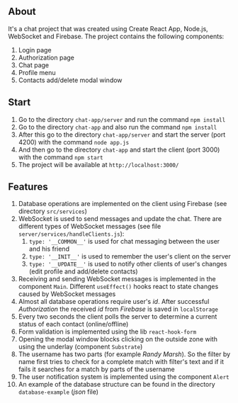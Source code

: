 ## About
It's a chat project that was created using Create React App, Node.js, WebSocket and Firebase. The project contains the following components:
1. Login page
2. Authorization page
3. Chat page
4. Profile menu
5. Contacts add/delete modal window

## Start
1. Go to the directory `chat-app/server` and run the command `npm install`
2. Go to the directory `chat-app` and also run the command `npm install`
3. After this go to the directory `chat-app/server` and start the server (port 4200) with the command `node app.js`
4. And then go to the directory `chat-app` and start the client (port 3000) with the command `npm start`
5. The project will be available at `http://localhost:3000/`

## Features
1. Database operations are implemented on the client using Firebase (see directory `src/services`)
2. WebSocket is used to send messages and update the chat. There are different types of WebSocket messages (see file `server/services/handleClients.js`):
    1. `type: '__COMMON__'` is used for chat messaging between the user and his friend
    2. `type: '__INIT__'` is used to remember the user's client on the server
    3. `type: '__UPDATE__'` is used to notify other clients of user's changes (edit profile and add/delete contacts)
3. Receiving and sending WebSocket messages is implemented in the component `Main`. Different `useEffect()` hooks react to state changes caused by WebSocket messages
4. Almost all database operations require user's *id*. After successful *Authorization* the received *id* from *Firebase* is saved in `localStorage`
5. Every two seconds the client polls the server to determine a current status of each contact (online/offline)
6. Form validation is implemented using the lib `react-hook-form`
7. Opening the modal window blocks clicking on the outside zone with using the underlay (component `Substrate`)
8. The username has two parts (for example *Randy Marsh*). So the filter by name first tries to check for a complete match with filter's text and if it fails it searches for a match by parts of the username
9. The user notification system is implemented using the component `Alert`
10. An example of the database structure can be found in the directory `database-example` (*json* file)

